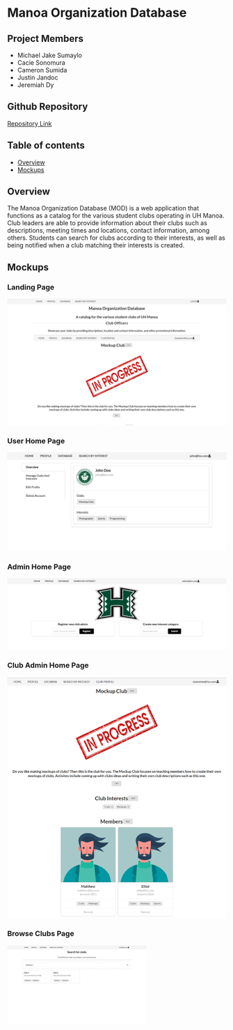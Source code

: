 # Manoa Organization Database

## Project Members

* Michael Jake Sumaylo
* Cacie Sonomura
* Cameron Sumida
* Justin Jandoc
* Jeremiah Dy

## Github Repository
[Repository Link](https://github.com/manoa-organization-database/manoa-organization-database)

## Table of contents

* [Overview](#overview)
* [Mockups](#mockups)

## Overview

The Manoa Organization Database (MOD) is a web application that functions as a catalog for the various student clubs operating in UH Manoa. Club leaders are able to provide information about their clubs such as descriptions, meeting times and locations, contact information, among others. Students can search for clubs according to their interests, as well as being notified when a club matching their interests is created. 

## Mockups

### Landing Page
![](doc/landing-page.PNG)

### User Home Page

![](doc/user-home-page-mockup.png)

### Admin Home Page

![](doc/admin-home-page-mockup.png)

### Club Admin Home Page

![](doc/club-admin-home-page.png)

### Browse Clubs Page

![](doc/browse-clubs-page-mockup.png)
